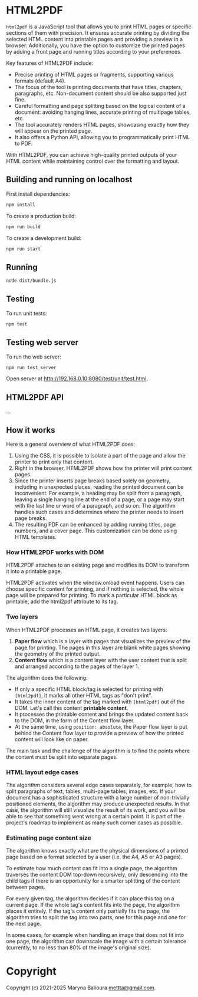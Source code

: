 # HTML2PDF

`html2pdf` is a JavaScript tool that allows you to print HTML pages or specific
sections of them with precision. It ensures accurate printing by dividing the
selected HTML content into printable pages and providing a preview in a browser.
Additionally, you have the option to customize the printed pages by adding a
front page and running titles according to your preferences.

Key features of HTML2PDF include:

- Precise printing of HTML pages or fragments, supporting various formats
  (default A4).
- The focus of the tool is printing documents that have titles, chapters,
  paragraphs, etc. Non-document content should be also supported just fine.
- Careful formatting and page splitting based on the logical content of a
  document: avoiding hanging lines, accurate printing of multipage tables, etc.
- The tool accurately renders HTML pages, showcasing exactly how they will
  appear on the printed page.
- It also offers a Python API, allowing you to programmatically print HTML to
  PDF.

With HTML2PDF, you can achieve high-quality printed outputs of your HTML content
while maintaining control over the formatting and layout.

## Building and running on localhost

First install dependencies:

```sh
npm install
```

To create a production build:

```sh
npm run build
```

To create a development build:

```sh
npm run start
```

## Running

```sh
node dist/bundle.js
```

## Testing

To run unit tests:

```sh
npm test
```

## Testing web server

To run the web server:

```sh
npm run test_server
```

Open server at http://192.168.0.10:8080/test/unit/test.html.

## HTML2PDF API

...

## How it works

Here is a general overview of what HTML2PDF does:

1. Using the CSS, it is possible to isolate a part of the page and allow the
   printer to print only that content.
2. Right in the browser, HTML2PDF shows how the printer will print content
   pages.
3. Since the printer inserts page breaks based solely on geometry, including in
   unexpected places, reading the printed document can be inconvenient. For
   example, a heading may be split from a paragraph, leaving a single hanging
   line at the end of a page, or a page may start with the last line or word of
   a paragraph, and so on. The algorithm handles such cases and determines where
   the printer needs to insert page breaks.
4. The resulting PDF can be enhanced by adding running titles, page numbers, and
   a cover page. This customization can be done using HTML templates.

### How HTML2PDF works with DOM

HTML2PDF attaches to an existing page and modifies its DOM to transform it into
a printable page.

HTML2PDF activates when the window.onload event happens. Users can choose
specific content for printing, and if nothing is selected, the whole page will
be prepared for printing. To mark a particular HTML block as printable, add the
html2pdf attribute to its tag.

### Two layers

When HTML2PDF processes an HTML page, it creates two layers:

1. **Paper flow** which is a layer with pages that visualizes the preview of the
   page for printing. The pages in this layer are blank white pages showing the
   geometry of the printed output.
2. **Content flow** which is a content layer with the user content that is split
   and arranged according to the pages of the layer 1.

The algorithm does the following:

- If only a specific HTML block/tag is selected for printing with `[html2pdf]`,
  it marks all other HTML tags as "don't print".
- It takes the inner content of the tag marked with `[html2pdf]` out of the DOM.
  Let's call this content **printable content**.
- It processes the printable content and brings the updated content back to the
  DOM, in the form of the Content flow layer.
- At the same time, using `position: absolute`, the Paper flow layer is put
  behind the Content flow layer to provide a preview of how the printed content
  will look like on paper.

The main task and the challenge of the algorithm is to find the points where the
content must be split into separate pages.

### HTML layout edge cases

The algorithm considers several edge cases separately, for example, how to split
paragraphs of text, tables, multi-page tables, images, etc. If your document has
a sophisticated structure with a large number of non-trivially positioned
elements, the algorithm may produce unexpected results. In that case, the
algorithm will still visualize the result of its work, and you will be able to
see that something went wrong at a certain point. It is part of the project's
roadmap to implement as many such corner cases as possible.

### Estimating page content size

The algorithm knows exactly what are the physical dimensions of a printed page
based on a format selected by a user (i.e. the A4, A5 or A3 pages).

To estimate how much content can fit into a single page, the algorithm traverses
the content DOM top-down recursively, only descending into the child tags if
there is an opportunity for a smarter splitting of the content between pages.

For every given tag, the algorithm decides if it can place this tag on a current
page. If the whole tag's content fits into the page, the algorithm places it
entirely. If the tag's content only partially fits the page, the algorithm tries
to split the tag into two parts, one for this page and one for the next page.

In some cases, for example when handling an image that does not fit into one
page, the algorithm can downscale the image with a certain tolerance (currently,
to no less than 80% of the image's original size).

# Copyright

Copyright (c) 2021-2025 Maryna Balioura mettta@gmail.com.
